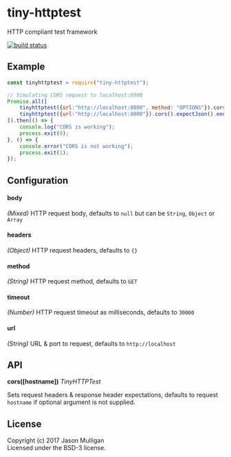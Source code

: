 # tiny-httptest
HTTP compliant test framework

[![build status](https://secure.travis-ci.org/avoidwork/tiny-httptest.svg)](http://travis-ci.org/avoidwork/tiny-httptest)

## Example
```javascript
const tinyhttptest = require("tiny-httptest");

// Simulating CORS request to localhost:8000
Promise.all([
	tinyhttptest({url:"http://localhost:8000", method: "OPTIONS"}).cors().end(),
    tinyhttptest({url:"http://localhost:8000"}).cors().expectJson().end()
]).then(() => {
	console.log("CORS is working");
	process.exit(0);
}, () => {
	console.error("CORS is not working");
	process.exit(1);
});
```
## Configuration

#### body
_*(Mixed)*_ HTTP request body, defaults to `null` but can be `String`, `Object` or `Array`

#### headers
_*(Object)*_ HTTP request headers, defaults to `{}`

#### method
_*(String)*_ HTTP request method, defaults to `GET`

#### timeout
_*(Number)*_ HTTP request timeout as milliseconds, defaults to `30000`

#### url
_*(String)*_ URL & port to request, defaults to `http://localhost`

## API
**cors([hostname])**
_TinyHTTPTest_

Sets request headers & response header expectations, defaults to request `hostname` if optional argument is not supplied.

## License
Copyright (c) 2017 Jason Mulligan  
Licensed under the BSD-3 license.
